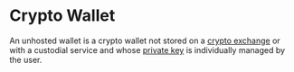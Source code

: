 # Crypto Wallet
An unhosted wallet is a crypto wallet not stored on a [crypto exchange](crypto-exchange.md) or with a custodial service and whose [private key](private-key.md) is individually managed by the user.